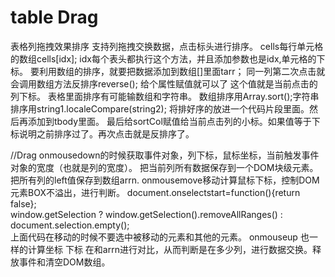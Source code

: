 # table Drag
表格列拖拽效果排序
支持列拖拽交换数据，点击标头进行排序。
cells每行单元格的数组cells[idx];
idx每个表头都执行这个方法，并且添加参数也是idx,单元格的下标。
要利用数组的排序，就要把数据添加到数组[]里面tarr；
同一列第二次点击就会调用数组方法反排序reverse();
给个属性赋值就可以了 这个值就是当前点击的列下标。
表格里面排序有可能输数组和字符串。
数组排序用Array.sort();字符串排序用string1.localeCompare(string2);
将排好序的放进一个代码片段里面。然后再添加到tbody里面。
最后给sortCol赋值给当前点击列的小标。如果值等于下标说明之前排序过了。再次点击就是反排序了。

//Drag
onmousedown的时候获取事件对象，列下标，鼠标坐标，当前触发事件对象的宽度（也就是列的宽度）。
把当前列所有数据保存到一个DOM块级元素。
把所有列的left值保存到数组arrn.
onmousemove移动计算鼠标下标，控制DOM元素BOX不溢出，进行判断。
  document.onselectstart=function(){return false};       
  window.getSelection ? window.getSelection().removeAllRanges() : document.selection.empty();  
上面代码在移动的时候不要选中被移动的元素和其他的元素。
onmouseup 也一样的计算坐标 下标 在和arrn进行对比，从而判断是在多少列，进行数据交换。释放事件和清空DOM数组。
